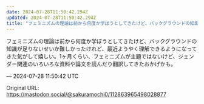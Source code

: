 ```yaml
---
date: 2024-07-28T11:50:42.294Z
updated: 2024-07-28T11:50:42.294Z
title: "フェミニズムの理論は前から何度か学ぼうとしてきたけど、バックグラウンドの知識が足[...]"
---
```


<p>フェミニズムの理論は前から何度か学ぼうとしてきたけど、バックグラウンドの知識が足りないせいか難しかったけれど、最近ようやく理解できるようになってきた気がして嬉しい。1ヶ月くらい、フェミニズムが主題ではないけど、ジェンダー関連のいろいろな資料や論文を読んだり翻訳してきたおかげかも。</p>

&mdash; 2024-07-28 11:50:42 UTC

Original URL: https://mastodon.social/@sakuramochi0/112863965498028877
